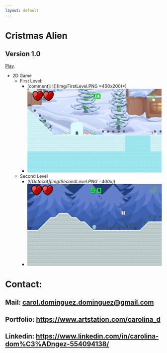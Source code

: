```yaml
---
layout: default
---
```


# Cristmas Alien
## Version 1.0 

[Play](https://carol2d.github.io/ChristmasAlienWeb/).

- 2D Game
  - First Level:
    - [comment]: ![](img/FirstLevel.PNG =400x200)*)
    - <img src="img/FirstLevel.PNG" width=500>
  - Second Level
    - (*![Octocat](img/SecondLevel.PNG =400x)*)
    - <img src="img/SecondLevel.PNG" width=500>

# Contact:
## Mail: carol.dominguez.dominguez@gmail.com
## Portfolio: https://www.artstation.com/carolina_d
## Linkedin: https://www.linkedin.com/in/carolina-dom%C3%ADngez-554094138/
